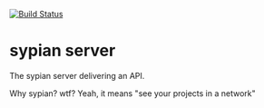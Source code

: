 [![Build Status](https://travis-ci.org/sypian/server.svg?branch=master)](https://travis-ci.org/sypian/server)

# sypian server

The sypian server delivering an API.

Why sypian? wtf? Yeah, it means "see your projects in a network"
